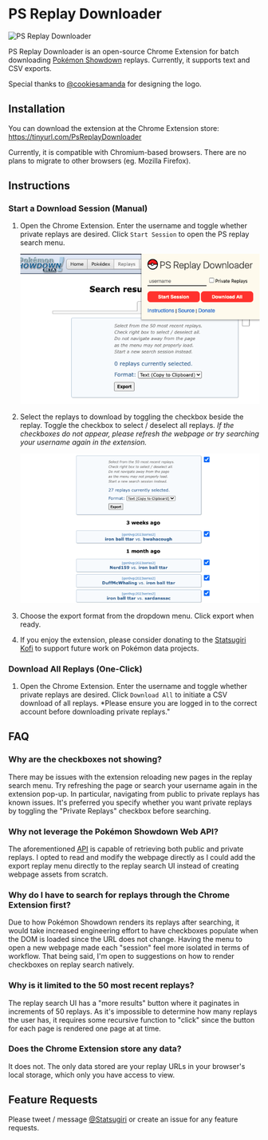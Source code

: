 # PS Replay Downloader

![PS Replay Downloader](./images/assets/ps_replay_downloader_128.png)

PS Replay Downloader is an open-source Chrome Extension for
batch downloading [Pokémon Showdown](https://pokemonshowdown.com/) replays. Currently, it supports text and CSV exports.

Special thanks to [@cookiesamanda](https://twitter.com/cookiesamanda) for designing the logo.


## Installation
You can download the extension at the Chrome Extension store: https://tinyurl.com/PsReplayDownloader

Currently, it is compatible with Chromium-based browsers. There are no plans to migrate to other browsers (eg. Mozilla Firefox).

## Instructions

### Start a Download Session (Manual)

1. Open the Chrome Extension. Enter the username and toggle whether private replays are desired. Click `Start Session` to open the PS replay search menu.

    <img src="./images/readme/readme_1.png">

2. Select the replays to download by toggling the checkbox beside the replay. Toggle the checkbox to select / deselect all replays. *If the checkboxes do not appear, please refresh the webpage or try searching your username again in the extension.*

    <img src="./images/readme/readme_2.png">

3. Choose the export format from the dropdown menu. Click export when ready.
4. If you enjoy the extension, please consider donating to the [Statsugiri Kofi](https://ko-fi.com/statsugiri) to support future work on Pokémon data projects.

### Download All Replays (One-Click)

1. Open the Chrome Extension. Enter the username and toggle whether private replays are desired. Click `Download All` to initiate a CSV download of all replays. *Please ensure you are logged in to the correct account before downloading private replays."

## FAQ

### Why are the checkboxes not showing?
There may be issues with the extension reloading new pages in the replay search menu. Try refreshing the page or search your username again in the extension pop-up. In particular, navigating from public to private replays has known issues. It's preferred you specify whether you want private replays by toggling the "Private Replays" checkbox before searching.

### Why not leverage the Pokémon Showdown Web API?

The aforementioned [API](https://github.com/smogon/pokemon-showdown-client/blob/master/WEB-API.md) is capable of retrieving both public and private replays. I opted to read and modify the webpage directly as I could add the export replay menu directly to the replay search UI instead of creating webpage assets from scratch.

### Why do I have to search for replays through the Chrome Extension first?

Due to how Pokémon Showdown renders its replays after searching, it would take increased engineering effort to have checkboxes populate when the DOM is loaded since the URL does not change. Having the menu to open a new webpage made each "session" feel more isolated in terms of workflow. That being said, I'm open to suggestions on how to render checkboxes on replay search natively.

### Why is it limited to the 50 most recent replays?

The replay search UI has a "more results" button where it paginates in increments of 50 replays. As it's impossible to determine how many replays the user has, it requires some recursive function to "click" since the button for each page is rendered one page at at time.

### Does the Chrome Extension store any data?

It does not. The only data stored are your replay URLs in your browser's local storage, which only you have access to view.

## Feature Requests

Please tweet / message [@Statsugiri](https://twitter.com/Statsugiri) or create an issue for any feature requests.
